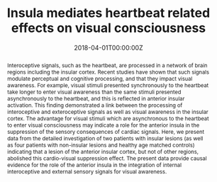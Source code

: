 ---
abstract: Interoceptive signals, such as the heartbeat, are processed in a network of brain regions including the insular cortex. Recent studies have shown that such signals modulate perceptual and cognitive processing, and that they impact visual awareness. For example, visual stimuli presented synchronously to the heartbeat take longer to enter visual awareness than the same stimuli presented asynchronously to the heartbeat, and this is reflected in anterior insular activation. This finding demonstrated a link between the processing of interoceptive and exteroceptive signals as well as visual awareness in the insular cortex. The advantage for visual stimuli which are asynchronous to the heartbeat to enter visual consciousness may indicate a role for the anterior insula in the suppression of the sensory consequences of cardiac signals. Here, we present data from the detailed investigation of two patients with insular lesions (as well as four patients with non-insular lesions and healthy age matched controls) indicating that a lesion of the anterior insular cortex, but not of other regions, abolished this cardio-visual suppression effect. The present data provide causal evidence for the role of the anterior insula in the integration of internal interoceptive and external sensory signals for visual awareness.
authors:
- Roy Salomon
- admin
- Jonathan Dönz
- Javier Bello-Ruiz
- Bruno Herbelin
- Nathan Faivre
- Karl Schaller
- Olaf Blanke
date: "2018-04-01T00:00:00Z"
doi: "10.1016/j.cortex.2018.01.005"
featured: false
image:
  caption: 'Image credit: [**Unsplash**](https://unsplash.com/photos/)'
  focal_point: ""
  preview_only: true
projects: []
publication: 'Cortex, 101:87-95'
publication_short: "Cortex, 101:87-95"
publication_types:
- "2"
publishDate: "2018-04-01T00:00:00Z"
slides: 
summary:
tags: [Interoception, Heartbeat, right-hemisphere patients, Anterior insula, Visual awareness, Cardio-visual interaction]
title: Insula mediates heartbeat related effects on visual consciousness
url_code: ""
url_dataset: ""
url_pdf: ""
url_poster: ""
url_project: ""
url_slides: ""
url_source: ""
url_video: ""
---